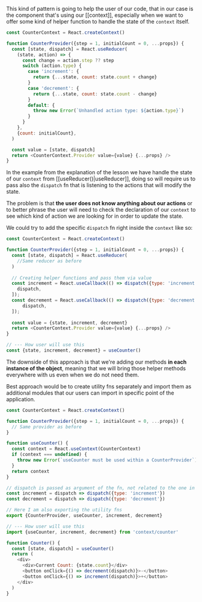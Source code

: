 This kind of pattern is going to help the user of our code, that in our case is the component that's using our [[context]], especially when we want to offer some kind of helper function to handle the state of the `context` itself.

```js
const CounterContext = React.createContext()

function CounterProvider({step = 1, initialCount = 0, ...props}) {
  const [state, dispatch] = React.useReducer(
    (state, action) => {
      const change = action.step ?? step
      switch (action.type) {
        case 'increment': {
          return {...state, count: state.count + change}
        }
        case 'decrement': {
          return {...state, count: state.count - change}
        }
        default: {
          throw new Error(`Unhandled action type: ${action.type}`)
        }
      }
    },
    {count: initialCount},
  )

  const value = [state, dispatch]
  return <CounterContext.Provider value={value} {...props} />
}
```

In the example from the explanation of the lesson we have handle the state of our `context` from [[useReducer()|useReducer]], doing so will require us to pass also the `dispatch` fn that is listening to the actions that will modify the state.

The problem is that **the user does not know anything about our actions** or to better phrase the user will need to check the declaration of our `context` to see which kind of action we are looking for in order to update the state.

We could try to add the specific `dispatch` fn right inside the `context` like so:
```js
const CounterContext = React.createContext()

function CounterProvider({step = 1, initialCount = 0, ...props}) {
  const [state, dispatch] = React.useReducer(
	//Same reducer as before
  )
 
  // Creating helper functions and pass them via value
  const increment = React.useCallback(() => dispatch({type: 'increment'}), [
  	dispatch,
  ]);
  const decrement = React.useCallback(() => dispatch({type: 'decrement'}), [
	  dispatch,
  ]);
  
  const value = {state, increment, decrement}
  return <CounterContext.Provider value={value} {...props} />
}

// --- How user will use this
const {state, increment, decrement} = useCounter()
```
The downside of this approach is that we're adding our methods **in each instance of the object**, meaning that we will bring those helper methods everywhere with us even when we do not need them.

Best approach would be to create utility fns separately and import them as additional modules that our users can import in specific point of the application.
```js
const CounterContext = React.createContext()

function CounterProvider({step = 1, initialCount = 0, ...props}) {
  // Same provider as before
}

function useCounter() {
  const context = React.useContext(CounterContext)
  if (context === undefined) {
    throw new Error(`useCounter must be used within a CounterProvider`)
  }
  return context
}

// dispatch is passed as argument of the fn, not related to the one in Provider
const increment = dispatch => dispatch({type: 'increment'})
const decrement = dispatch => dispatch({type: 'decrement'})

// Here I am also exporting the utility fns
export {CounterProvider, useCounter, increment, decrement}

// --- How user will use this
import {useCounter, increment, decrement} from 'context/counter'

function Counter() {
  const [state, dispatch] = useCounter()
  return (
    <div>
      <div>Current Count: {state.count}</div>
      <button onClick={() => decrement(dispatch)}>-</button>
      <button onClick={() => increment(dispatch)}>+</button>
    </div>
  )
}
```
